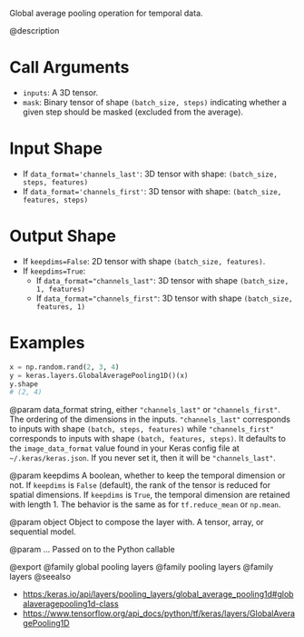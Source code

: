 Global average pooling operation for temporal data.

@description

# Call Arguments
- `inputs`: A 3D tensor.
- `mask`: Binary tensor of shape `(batch_size, steps)` indicating whether
    a given step should be masked (excluded from the average).

# Input Shape
- If `data_format='channels_last'`:
    3D tensor with shape:
    `(batch_size, steps, features)`
- If `data_format='channels_first'`:
    3D tensor with shape:
    `(batch_size, features, steps)`

# Output Shape
- If `keepdims=False`:
    2D tensor with shape `(batch_size, features)`.
- If `keepdims=True`:
    - If `data_format="channels_last"`:
        3D tensor with shape `(batch_size, 1, features)`
    - If `data_format="channels_first"`:
        3D tensor with shape `(batch_size, features, 1)`

# Examples
```python
x = np.random.rand(2, 3, 4)
y = keras.layers.GlobalAveragePooling1D()(x)
y.shape
# (2, 4)
```

@param data_format
string, either `"channels_last"` or `"channels_first"`.
The ordering of the dimensions in the inputs. `"channels_last"`
corresponds to inputs with shape `(batch, steps, features)`
while `"channels_first"` corresponds to inputs with shape
`(batch, features, steps)`. It defaults to the `image_data_format`
value found in your Keras config file at `~/.keras/keras.json`.
If you never set it, then it will be `"channels_last"`.

@param keepdims
A boolean, whether to keep the temporal dimension or not.
If `keepdims` is `False` (default), the rank of the tensor is
reduced for spatial dimensions. If `keepdims` is `True`, the
temporal dimension are retained with length 1.
The behavior is the same as for `tf.reduce_mean` or `np.mean`.

@param object
Object to compose the layer with. A tensor, array, or sequential model.

@param ...
Passed on to the Python callable

@export
@family global pooling layers
@family pooling layers
@family layers
@seealso
+ <https:/keras.io/api/layers/pooling_layers/global_average_pooling1d#globalaveragepooling1d-class>
+ <https://www.tensorflow.org/api_docs/python/tf/keras/layers/GlobalAveragePooling1D>
